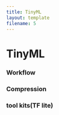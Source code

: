 ```yaml
---
title: TinyML
layout: template
filename: 5
--- 
```

# TinyML
### Workflow
### Compression
### tool kits(TF lite)
